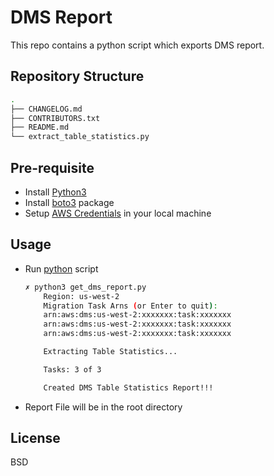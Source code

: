 # DMS Report

This repo contains a python script which exports DMS report.

## Repository Structure

```bash
.
├── CHANGELOG.md
├── CONTRIBUTORS.txt
├── README.md
└── extract_table_statistics.py
```

## Pre-requisite

- Install [Python3](https://www.python.org/downloads/)
- Install [boto3](https://pypi.org/project/boto3/) package
- Setup [AWS Credentials](https://docs.aws.amazon.com/cli/latest/userguide/cli-configure-files.html) in your local machine

## Usage

- Run [python](extract_table_statistics.py) script

  ```bash
  ✗ python3 get_dms_report.py
      Region: us-west-2
      Migration Task Arns (or Enter to quit):
      arn:aws:dms:us-west-2:xxxxxxx:task:xxxxxxx
      arn:aws:dms:us-west-2:xxxxxxx:task:xxxxxxx
      arn:aws:dms:us-west-2:xxxxxxx:task:xxxxxxx

      Extracting Table Statistics...

      Tasks: 3 of 3

      Created DMS Table Statistics Report!!!
  ```

- Report File will be in the root directory

## License

BSD
